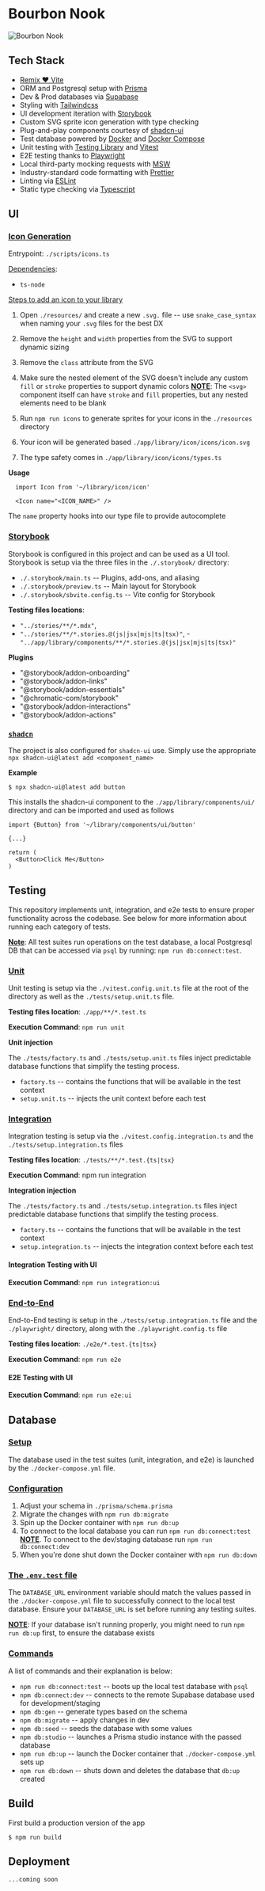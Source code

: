 # Bourbon Nook
![Bourbon Nook](https://res.cloudinary.com/jpeckiii/image/upload/w_1000,ar_16:9,c_fill,g_auto,e_sharpen/v1713476266/bourbon_jc09ol.png)

## Tech Stack
- [Remix ❤️ Vite](https://remix.run/docs/en/main/future/vite)
- ORM and Postgresql setup with [Prisma](https://www.prisma.io/)
- Dev & Prod databases via [Supabase](https://supabase.com/)
- Styling with [Tailwindcss](https://tailwindcss.com/)
- UI development iteration with [Storybook](https://storybook.js.org/)
- Custom SVG sprite icon generation with type checking
- Plug-and-play components courtesy of [shadcn-ui](https://ui.shadcn.com/)
- Test database powered by [Docker](https://www.docker.com/) and [Docker Compose](https://docs.docker.com/compose/)
- Unit testing with [Testing Library](https://testing-library.com/) and [Vitest](https://vitest.dev/)
- E2E testing thanks to [Playwright](https://playwright.dev/)
- Local third-party mocking requests with [MSW](https://mswjs.io/)
- Industry-standard code formatting with [Prettier](https://prettier.io/)
- Linting via [ESLint](https://eslint.org/)
- Static type checking via [Typescript](https://www.typescriptlang.org/)


## UI

### <ins>Icon Generation</ins>
Entrypoint: `./scripts/icons.ts`

<ins>Dependencies</ins>:
  * `ts-node`


<ins>Steps to add an icon to your library</ins>
1. Open `./resources/` and create a new `.svg.` file -- use `snake_case_syntax` when naming your `.svg` files for the best DX

2. Remove the `height` and `width` properties from the SVG to support dynamic sizing

3. Remove the `class` attribute from the SVG

4. Make sure the nested element of the SVG doesn't include any custom `fill` or `stroke` properties to support dynamic colors
  <ins>**NOTE**</ins>: The `<svg>` component itself can have `stroke` and `fill` properties, but any nested elements need to be blank

5. Run `npm run icons` to generate sprites for your icons in the `./resources` directory

6. Your icon will be generated based `./app/library/icon/icons/icon.svg`

7. The type safety comes in `./app/library/icon/icons/types.ts`

**Usage**
```
  import Icon from '~/library/icon/icon'

  <Icon name="<ICON_NAME>" />
```

The `name` property hooks into our type file to provide autocomplete

### <ins>Storybook</ins>
Storybook is configured in this project and can be used as a UI tool. Storybook is setup via the three files in the `./.storybook/` directory:
* `./.storybook/main.ts` -- Plugins, add-ons, and aliasing
* `./.storybook/preview.ts` -- Main layout for Storybook
* `./.storybook/sbvite.config.ts` -- Vite config for Storybook

**Testing files locations**: 
- `"../stories/**/*.mdx"`,
- `"../stories/**/*.stories.@(js|jsx|mjs|ts|tsx)"`,
-`"../app/library/components/**/*.stories.@(js|jsx|mjs|ts|tsx)"`

**Plugins**
- "@storybook/addon-onboarding"
- "@storybook/addon-links"
- "@storybook/addon-essentials"
- "@chromatic-com/storybook"
- "@storybook/addon-interactions"
- "@storybook/addon-actions"


### <ins>`shadcn`</ins>
The project is also configured for `shadcn-ui` use. Simply use the appropriate `npx shadcn-ui@latest add <component_name>`

**Example**
```
$ npx shadcn-ui@latest add button
```

This installs the shadcn-ui component to the `./app/library/components/ui/` directory and can be imported and used as follows

```
import {Button} from '~/library/components/ui/button'

{...}

return (
  <Button>Click Me</Button>
)
```

## Testing
This repository implements unit, integration, and e2e tests to ensure proper functionality across the codebase. See below for more information about running each category of tests.

<ins>**Note**</ins>: All test suites run operations on the test database, a local Postgresql DB that can be accessed via `psql` by running:
`npm run db:connect:test`. 

### <ins>Unit</ins>
Unit testing is setup via the `./vitest.config.unit.ts` file at the root of the directory as well as the `./tests/setup.unit.ts` file.

**Testing files location**: `./app/**/*.test.ts`

**Execution Command**: `npm run unit`

**Unit injection**

The `./tests/factory.ts` and `./tests/setup.unit.ts` files inject predictable database functions that simplify the testing process. 

* `factory.ts` -- contains the functions that will be available in the test context
* `setup.unit.ts` -- injects the unit context before each test

### <ins>Integration</ins>
Integration testing is setup via the `./vitest.config.integration.ts` and the `./tests/setup.integration.ts` files

**Testing files location**: `./tests/**/*.test.{ts|tsx}`

**Execution Command**: npm run integration

**Integration injection**

The `./tests/factory.ts` and `./tests/setup.integration.ts` files inject predictable database functions that simplify the testing process. 

* `factory.ts` -- contains the functions that will be available in the test context
* `setup.integration.ts` -- injects the integration context before each test

#### Integration Testing with UI

**Execution Command**: `npm run integration:ui`

### <ins>End-to-End</ins>
End-to-End testing is setup in the `./tests/setup.integration.ts` file and the `./playwright/` directory, along with the `./playwright.config.ts` file

**Testing files location**: `./e2e/*.test.{ts|tsx}`

**Execution Command**: `npm run e2e`

#### E2E Testing with UI

**Execution Command**: `npm run e2e:ui`

## Database

### <ins>Setup</ins>
The database used in the test suites (unit, integration, and e2e) is launched by the `./docker-compose.yml` file.

### <ins>Configuration</ins>
1. Adjust your schema in `./prisma/schema.prisma`
2. Migrate the changes with `npm run db:migrate`
3. Spin up the Docker container with `npm run db:up`
4. To connect to the local database you can run `npm run db:connect:test`
  <ins>**NOTE**</ins>. To connect to the dev/staging database run `npm run db:connect:dev`
5. When you're done shut down the Docker container with `npm run db:down`


### <ins>The `.env.test` file</ins>
The `DATABASE_URL` environment variable should match the values passed in the `./docker-compose.yml` file to successfully connect to the local test database. Ensure your `DATABASE_URL` is set before running any testing suites.


<ins>**NOTE**</ins>: If your database isn't running properly, you might need to run `npm run db:up` first, to ensure the database exists

### <ins>Commands</ins>
A list of commands and their explanation is below:
- `npm run db:connect:test` -- boots up the local test database with `psql`
- `npm db:connect:dev` -- connects to the remote Supabase database used for development/staging
- `npm db:gen` -- generate types based on the schema
- `npm db:migrate` -- apply changes in dev
- `npm db:seed` -- seeds the database with some values
- `npm db:studio` -- launches a Prisma studio instance with the passed database
- `npm run db:up` -- launch the Docker container that `./docker-compose.yml` sets up
- `npm run db:down` -- shuts down and deletes the database that `db:up` created



## Build
First build a production version of the app
```
$ npm run build
```


## Deployment
```
...coming soon
```
